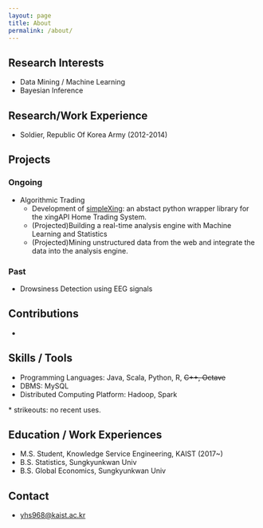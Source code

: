 ```yaml
---
layout: page
title: About
permalink: /about/
---
```


## Research Interests
- Data Mining / Machine Learning
- Bayesian Inference

## Research/Work Experience
- Soldier, Republic Of Korea Army (2012-2014)

## Projects
### Ongoing
- Algorithmic Trading
  - Development of [simpleXing](https://github.com/yhs-968/simpleXing): an abstact python wrapper library for the xingAPI Home Trading System.
  - (Projected)Building a real-time analysis engine with Machine Learning and Statistics
  - (Projected)Mining unstructured data from the web and integrate the data into the analysis engine.

### Past  
- Drowsiness Detection using EEG signals

## Contributions
- 

## Skills / Tools
- Programming Languages: Java, Scala, Python, R, <s>C++, Octave</s>
- DBMS: MySQL
- Distributed Computing Platform: Hadoop, Spark

\* strikeouts: no recent uses.

## Education / Work Experiences
- M.S. Student, Knowledge Service Engineering, KAIST (2017~)
- B.S. Statistics, Sungkyunkwan Univ
- B.S. Global Economics, Sungkyunkwan Univ

## Contact
- yhs968@kaist.ac.kr
